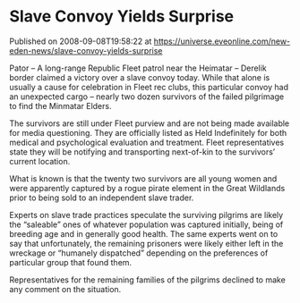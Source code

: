 # Slave Convoy Yields Surprise
Published on 2008-09-08T19:58:22 at https://universe.eveonline.com/new-eden-news/slave-convoy-yields-surprise

Pator – A long-range Republic Fleet patrol near the Heimatar – Derelik border claimed a victory over a slave convoy today. While that alone is usually a cause for celebration in Fleet rec clubs, this particular convoy had an unexpected cargo – nearly two dozen survivors of the failed pilgrimage to find the Minmatar Elders. 

The survivors are still under Fleet purview and are not being made available for media questioning. They are officially listed as Held Indefinitely for both medical and psychological evaluation and treatment. Fleet representatives state they will be notifying and transporting next-of-kin to the survivors’ current location. 

What is known is that the twenty two survivors are all young women and were apparently captured by a rogue pirate element in the Great Wildlands prior to being sold to an independent slave trader. 

Experts on slave trade practices speculate the surviving pilgrims are likely the “saleable” ones of whatever population was captured initially, being of breeding age and in generally good health. The same experts went on to say that unfortunately, the remaining prisoners were likely either left in the wreckage or “humanely dispatched” depending on the preferences of particular group that found them. 

Representatives for the remaining families of the pilgrims declined to make any comment on the situation.
